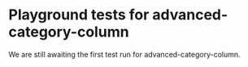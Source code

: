 # Playground tests for advanced-category-column
We are still awaiting the first test run for advanced-category-column.
